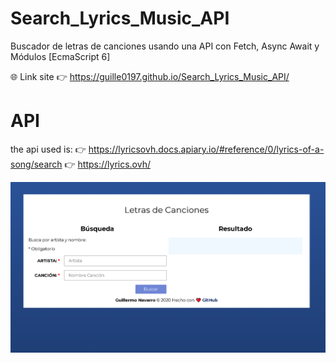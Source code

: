 # Search_Lyrics_Music_API
Buscador de letras de canciones usando una API con Fetch, Async Await y Módulos [EcmaScript 6]


🌐 Link site 👉 https://guille0197.github.io/Search_Lyrics_Music_API/

# API 
the api used is: 👉 https://lyricsovh.docs.apiary.io/#reference/0/lyrics-of-a-song/search
                 👉 https://lyrics.ovh/
                 
![Guillermo Navarro](https://github.com/Guille0197/Search_Lyrics_Music_API/blob/master/img/screen.PNG)
